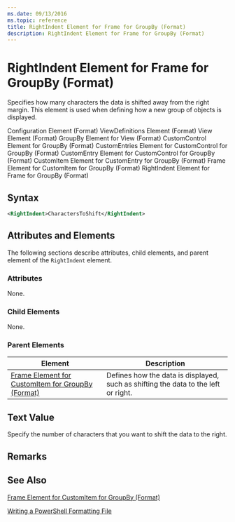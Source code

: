 ```yaml
---
ms.date: 09/13/2016
ms.topic: reference
title: RightIndent Element for Frame for GroupBy (Format)
description: RightIndent Element for Frame for GroupBy (Format)
---
```

# RightIndent Element for Frame for GroupBy (Format)

Specifies how many characters the data is shifted away from the right margin. This element is used when defining how a new group of objects is displayed.

Configuration Element (Format)
ViewDefinitions Element (Format)
View Element (Format)
GroupBy Element for View (Format)
CustomControl Element for GroupBy (Format)
CustomEntries Element for CustomControl for GroupBy (Format)
CustomEntry Element for CustomControl for GroupBy (Format)
CustomItem Element for CustomEntry for GroupBy (Format)
Frame Element for CustomItem for GroupBy (Format)
RightIndent Element for Frame for GroupBy (Format)

## Syntax

```xml
<RightIndent>CharactersToShift</RightIndent>
```

## Attributes and Elements

The following sections describe attributes, child elements, and parent element of the `RightIndent` element.

### Attributes

None.

### Child Elements

None.

### Parent Elements

|Element|Description|
|-------------|-----------------|
|[Frame Element for CustomItem for GroupBy (Format)](./frame-element-for-customitem-for-groupby-format.md)|Defines how the data is displayed, such as shifting the data to the left or right.|

## Text Value

Specify the number of characters that you want to shift the data to the right.

## Remarks

## See Also

[Frame Element for CustomItem for GroupBy (Format)](./frame-element-for-customitem-for-groupby-format.md)

[Writing a PowerShell Formatting File](./writing-a-powershell-formatting-file.md)
